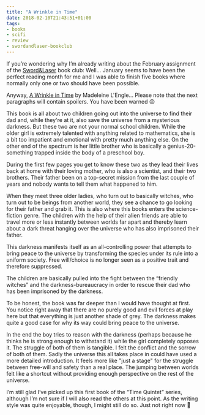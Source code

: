 ```yaml
---
title: "A Wrinkle in Time"
date: 2018-02-10T21:43:51+01:00
tags:
- books
- scifi
- review
- swordandlaser-bookclub
---
```


If you’re wondering why I’m already writing about the February assignment of
the [Sword&Laser](https://www.swordandlaser.com) book club: Well... January
seems to have been the perfect reading month for me and I was able to finish
five books where normally only one or two should have been possible.

Anyway, [A Wrinkle in
Time](https://www.goodreads.com/book/show/18131.A_Wrinkle_in_Time) by Madeleine
L'Engle... Please note that the next paragraphs will contain spoilers. You have
been warned 😉

This book is all about two children going out into the universe to find their
dad and, while they're at it, also save the universe from a mysterious
darkness. But these two are not your normal school children. While the older
girl is extremely talented with anything related to mathematics, she is a bit
too impatient and emotional with pretty much anything else. On the other end of
the spectrum is her little brother who is basically a genius-20-something
trapped inside the body of a preschool boy.

During the first few pages you get to know these two as they lead their lives
back at home with their loving mother, who is also a scientist, and their two
brothers. Their father been on a top-secret mission from the last couple of
years and nobody wants to tell them what happened to him.

When they meet three older ladies, who turn out to basically witches, who turn
out to be beings from another world, they see a chance to go looking for their
father and grab it. This is also where this books enters the science-fiction
genre. The children with the help of their alien friends are able to travel
more or less instantly between worlds far apart and thereby learn about a dark
threat hanging over the universe who has also imprisoned their father.

This darkness manifests itself as an all-controlling power that attempts to
bring peace to the universe by transforming the species under its rule into a
uniform society. Free will/choice is no longer seen as a positive trait and
therefore suppressed.

The children are basically pulled into the fight between the “friendly witches”
and the darkness-bureaucracy in order to rescue their dad who has been
imprisoned by the darkness. 

To be honest, the book was far deeper than I would have thought at first. You
notice right away that there are no purely good and evil forces at play here
but that everything is just another shade of grey. The darkness makes quite a
good case for why its way could bring peace to the universe.

In the end the boy tries to reason with the darkness (perhaps because he thinks
he is strong enough to withstand it) while the girl completely opposes it. The
struggle of both of them is tangible. I felt the conflict and the sorrow of
both of them. Sadly the universe this all takes place in could have used a more
detailed introduction. It feels more like "just a stage" for the struggle
between free-will and safety than a real place. The jumping between worlds felt
like a shortcut without providing enough perspective on the rest of the
universe.

I’m still glad I’ve picked up this first book of the “Time Quintet” series,
although I’m not sure if I will also read the others at this point. As the
writing style was quite enjoyable, though, I might still do so. Just not right
now 🙂

